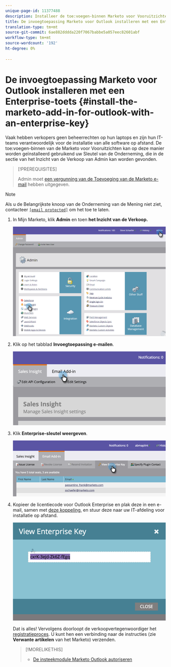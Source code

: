 ```yaml
---
unique-page-id: 11377488
description: Installeer de toe:voegen-binnen Marketo voor Vooruitzichten met een Sleutel van de Onderneming - Marketo Docs - de Documentatie van het Product
title: De invoegtoepassing Marketo voor Outlook installeren met een Enterprise-sleutel
translation-type: tm+mt
source-git-commit: 6ae882dddda220f7067babbe5a057eec82601abf
workflow-type: tm+mt
source-wordcount: '192'
ht-degree: 0%

---
```



# De invoegtoepassing Marketo voor Outlook installeren met een Enterprise-toets {#install-the-marketo-add-in-for-outlook-with-an-enterprise-key}

Vaak hebben verkopers geen beheerrechten op hun laptops en zijn hun IT-teams verantwoordelijk voor de installatie van alle software op afstand. De toe:voegen-binnen van de Marketo voor Vooruitzichten kan op deze manier worden geïnstalleerd gebruikend uw Sleutel van de Onderneming, die in de sectie van het Inzicht van de Verkoop van Admin kan worden gevonden.

>[!PREREQUISITES]
>
>Admin moet [een vergunning van de Toevoeging van de Marketo e-mail](issue-a-marketo-email-add-in-license.md) hebben uitgegeven.

>[!NOTE]
>
>Als u de Belangrijkste knoop van de Onderneming van de Mening niet ziet, contacteer [`[email protected]`](https://docs.marketo.com/cdn-cgi/l/email-protection#1c6f696c6c736e685c717d6e77796873327f7371) om het toe te laten.

1. In Mijn Marketo, klik **Admin** en toen **het Inzicht van de Verkoop.**

   ![](assets/image2016-7-25-14-3a22-3a12.png)

1. Klik op het tabblad **Invoegtoepassing e-mailen**.

   ![](assets/image2016-7-25-14-3a23-3a57.png)

1. Klik **Enterprise-sleutel weergeven**.

   ![](assets/image2016-7-25-14-3a35-3a38.png)

1. Kopieer de licentiecode voor Outlook Enterprise en plak deze in een e-mail, samen met [deze koppeling](marketo-outlook-plugin-installation-by-it.md), en stuur deze naar uw IT-afdeling voor installatie op afstand.

   ![](assets/image2016-7-25-14-3a39-3a9.png)

   Dat is alles! Vervolgens doorloopt de verkoopvertegenwoordiger het [registratieproces](authorize-the-marketo-outlook-plugin.md). U kunt hen een verbinding naar de instructies (zie **Verwante artikelen** van het Marketo) verzenden.

   >[!MORELIKETHIS]
   >
   >
   >    
   >    
   >    * [De insteekmodule Marketo Outlook autoriseren](authorize-the-marketo-outlook-plugin.md)


